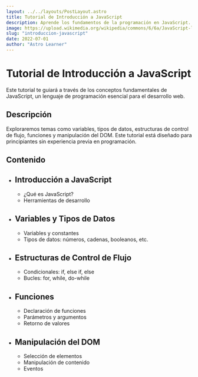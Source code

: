 ```yaml
---
layout: ../../layouts/PostLayout.astro
title: Tutorial de Introducción a JavaScript
description: Aprende los fundamentos de la programación en JavaScript.
image: https://upload.wikimedia.org/wikipedia/commons/6/6a/JavaScript-logo.png
slug: "introduccion-javascript"
date: 2022-07-01
author: "Astro Learner"
---
```


<article class='post'></article>
<h1 class="text-3xl font-bold mb-4">Tutorial de Introducción a JavaScript</h1>

<p class="text-lg leading-relaxed mb-8">
Este tutorial te guiará a través de los conceptos fundamentales de JavaScript, un lenguaje de programación esencial para el desarrollo web.
</p>

## Descripción

<p class="text-lg leading-relaxed mb-8">
Exploraremos temas como variables, tipos de datos, estructuras de control de flujo, funciones y manipulación del DOM. Este tutorial está diseñado para principiantes sin experiencia previa en programación.
</p>

## Contenido

<ul class="list-disc pl-4 mb-8">
  <li class="mb-2">
    <h2 class="text-xl font-bold">Introducción a JavaScript</h2>
    <ul class="list-disc pl-4 mb-4">
      <li>¿Qué es JavaScript?</li>
      <li>Herramientas de desarrollo</li>
    </ul>
  </li>
  <li class="mb-2">
    <h2 class="text-xl font-bold">Variables y Tipos de Datos</h2>
    <ul class="list-disc pl-4 mb-4">
      <li>Variables y constantes</li>
      <li>Tipos de datos: números, cadenas, booleanos, etc.</li>
    </ul>
  </li>
  <li class="mb-2">
    <h2 class="text-xl font-bold">Estructuras de Control de Flujo</h2>
    <ul class="list-disc pl-4 mb-4">
      <li>Condicionales: if, else if, else</li>
      <li>Bucles: for, while, do-while</li>
    </ul>
  </li>
  <li class="mb-2">
    <h2 class="text-xl font-bold">Funciones</h2>
    <ul class="list-disc pl-4 mb-4">
      <li>Declaración de funciones</li>
      <li>Parámetros y argumentos</li>
      <li>Retorno de valores</li>
    </ul>
  </li>
  <li class="mb-2">
    <h2 class="text-xl font-bold">Manipulación del DOM</h2>
    <ul class="list-disc pl-4 mb-4">
      <li>Selección de elementos</li>
      <li>Manipulación de contenido</li>
      <li>Eventos</li>
    </ul>
  </li>
</article>
